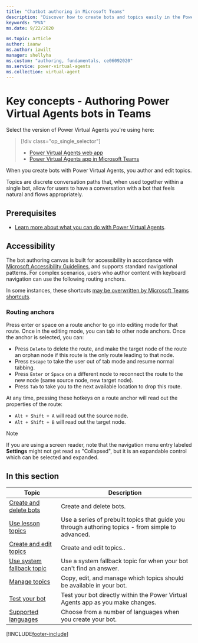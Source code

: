 ```yaml
---
title: "Chatbot authoring in Microsoft Teams"
description: "Discover how to create bots and topics easily in the Power Virtual Agents app in Microsoft Teams."
keywords: "PVA"
ms.date: 9/22/2020

ms.topic: article
author: iaanw
ms.author: iawilt
manager: shellyha
ms.custom: "authoring, fundamentals, ce06092020"
ms.service: power-virtual-agents
ms.collection: virtual-agent
---
```


# Key concepts - Authoring Power Virtual Agents bots in Teams

Select the version of Power Virtual Agents you're using here:

> [!div class="op_single_selector"]
>
> - [Power Virtual Agents web app](../authoring-fundamentals.md)
> - [Power Virtual Agents app in Microsoft Teams](authoring-fundamentals-teams.md)

When you create bots with Power Virtual Agents, you author and edit topics.

Topics are discrete conversation paths that, when used together within a single bot, allow for users to have a conversation with a bot that feels natural and flows appropriately.

## Prerequisites

- [Learn more about what you can do with Power Virtual Agents](fundamentals-what-is-power-virtual-agents-teams.md).

## Accessibility

The bot authoring canvas is built for accessibility in accordance with [Microsoft Accessibility Guidelines](https://www.microsoft.com/accessibility/), and supports standard navigational patterns. For complex scenarios, users who author content with keyboard navigation can use the following routing anchors.

In some instances, these shortcuts [may be overwritten by Microsoft Teams shortcuts](https://support.microsoft.com/office/keyboard-shortcuts-for-microsoft-teams-2e8e2a70-e8d8-4a19-949b-4c36dd5292d2).

### Routing anchors

Press enter or space on a route anchor to go into editing mode for that route. Once in the editing mode, you can tab to other node anchors. Once the anchor is selected, you can:

- Press ```Delete``` to delete the route, and make the target node of the route an orphan node if this route is the only route leading to that node.
- Press ```Escape``` to take the user out of tab mode and resume normal tabbing.
- Press ```Enter``` or ```Space``` on a different node to reconnect the route to the new node (same source node, new target node).
- Press ```Tab``` to take you to the next available location to drop this route.

At any time, pressing these hotkeys on a route anchor will read out the properties of the route:

- ```Alt + Shift + A``` will read out the source node.
- ```Alt + Shift + B``` will read out the target node.

> [!NOTE]
> If you are using a screen reader, note that the navigation menu entry labeled **Settings** might not get read as "Collapsed", but it is an expandable control which can be selected and expanded.

## In this section

| Topic                                                                 | Description                                                                                        |
| --------------------------------------------------------------------- | -------------------------------------------------------------------------------------------------- |
| [Create and delete bots](authoring-first-bot-teams.md)                | Create and delete bots.                                                                            |
| [Use lesson topics](authoring-template-topics-teams.md)               | Use a series of prebuilt topics that guide you through authoring topics - from simple to advanced. |
| [Create and edit topics](authoring-create-edit-topics-teams.md)       | Create and edit topics..                                                                           |
| [Use system fallback topic](authoring-system-fallback-topic-teams.md) | Use a system fallback topic for when your bot can't find an answer.                                |
| [Manage topics](authoring-topic-management-teams.md)                  | Copy, edit, and manage which topics should be available in your bot.                               |
| [Test your bot](authoring-test-bot-teams.md)                          | Test your bot directly within the Power Virtual Agents app as you make changes.                    |
| [Supported languages](authoring-language-support-teams.md)            | Choose from a number of languages when you create your bot.                                        |

[!INCLUDE[footer-include](../includes/footer-banner.md)]
